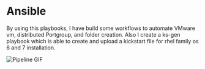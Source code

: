 # Ansible

By using this playbooks, I have build some workflows to automate VMware vm, distributed Portgroup, and folder creation. Also I create a ks-gen playbook which is able to create and upload a kickstart file for rhel family os 6 and 7 installation.

![Pipeline GIF](https://github.com/m-zare/Ansible/blob/master/pipeline.gif)
